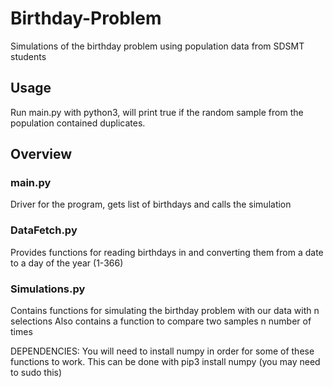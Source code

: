 # Birthday-Problem
Simulations of the birthday problem using population data from SDSMT students

## Usage
Run main.py with python3, will print true if the random sample from the population contained duplicates.

## Overview

### main.py
Driver for the program, gets list of birthdays and calls the simulation

### DataFetch.py
Provides functions for reading birthdays in and converting them from a date to a day of the year (1-366)

### Simulations.py
Contains functions for simulating the birthday problem with our data with n selections
Also contains a function to compare two samples n number of times

DEPENDENCIES:
You will need to install numpy in order for some of these functions to work. This can be done with
pip3 install numpy (you may need to sudo this)
